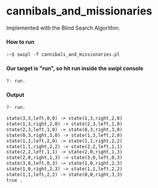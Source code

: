 # cannibals_and_missionaries

Implemented with the Blind Search Algorithm.

#### How to run
```html
:~$ swipl -f cannibals_and_missionaries.pl
```
#### Our target is "run", so hit run inside the swipl console

```html
?- run.
```

#### Output
```html
?- run.

state(3,3,left,0,0) -> state(1,3,right,2,0)
state(1,3,right,2,0) -> state(2,3,left,1,0)
state(2,3,left,1,0) -> state(0,3,right,3,0)
state(0,3,right,3,0) -> state(1,3,left,2,0)
state(1,3,left,2,0) -> state(1,1,right,2,2)
state(1,1,right,2,2) -> state(2,2,left,1,1)
state(2,2,left,1,1) -> state(2,0,right,1,3)
state(2,0,right,1,3) -> state(3,0,left,0,3)
state(3,0,left,0,3) -> state(1,0,right,2,3)
state(1,0,right,2,3) -> state(1,1,left,2,2)
state(1,1,left,2,2) -> state(0,0,right,3,3)
true .
```
